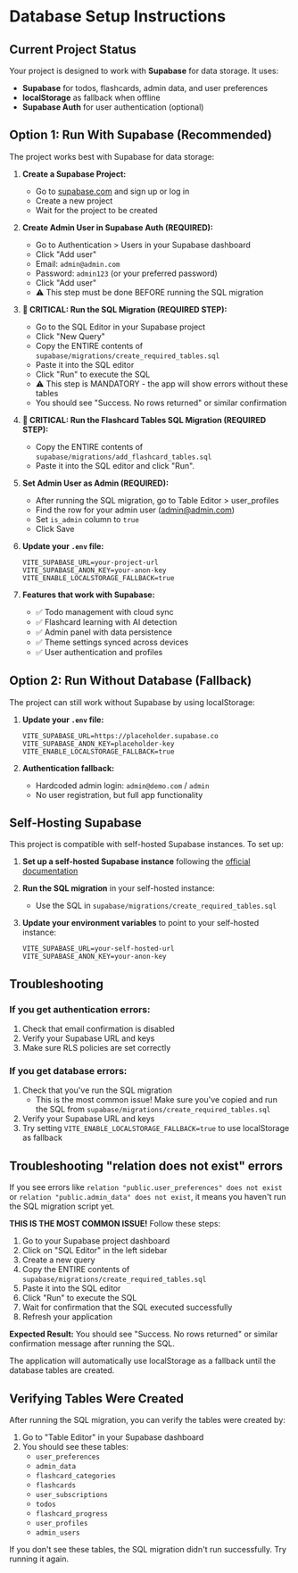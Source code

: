 # Database Setup Instructions

## Current Project Status
Your project is designed to work with **Supabase** for data storage. It uses:
- **Supabase** for todos, flashcards, admin data, and user preferences
- **localStorage** as fallback when offline
- **Supabase Auth** for user authentication (optional)

## Option 1: Run With Supabase (Recommended)
The project works best with Supabase for data storage:

1. **Create a Supabase Project:**
   - Go to [supabase.com](https://supabase.com) and sign up or log in
   - Create a new project
   - Wait for the project to be created

2. **Create Admin User in Supabase Auth (REQUIRED):**
   - Go to Authentication > Users in your Supabase dashboard
   - Click "Add user"
   - Email: `admin@admin.com`
   - Password: `admin123` (or your preferred password)
   - Click "Add user"
   - ⚠️ This step must be done BEFORE running the SQL migration

3. **🚨 CRITICAL: Run the SQL Migration (REQUIRED STEP):**
   - Go to the SQL Editor in your Supabase project
   - Click "New Query"
   - Copy the ENTIRE contents of `supabase/migrations/create_required_tables.sql`
   - Paste it into the SQL editor
   - Click "Run" to execute the SQL
   - ⚠️ This step is MANDATORY - the app will show errors without these tables
   - You should see "Success. No rows returned" or similar confirmation

6. **🚨 CRITICAL: Run the Flashcard Tables SQL Migration (REQUIRED STEP):**
   - Copy the ENTIRE contents of `supabase/migrations/add_flashcard_tables.sql`
   - Paste it into the SQL editor and click "Run".

4. **Set Admin User as Admin (REQUIRED):**
   - After running the SQL migration, go to Table Editor > user_profiles
   - Find the row for your admin user (admin@admin.com)
   - Set `is_admin` column to `true`
   - Click Save

5. **Update your `.env` file:**
   ```env
   VITE_SUPABASE_URL=your-project-url
   VITE_SUPABASE_ANON_KEY=your-anon-key
   VITE_ENABLE_LOCALSTORAGE_FALLBACK=true
   ```

6. **Features that work with Supabase:**
   - ✅ Todo management with cloud sync
   - ✅ Flashcard learning with AI detection
   - ✅ Admin panel with data persistence
   - ✅ Theme settings synced across devices
   - ✅ User authentication and profiles

## Option 2: Run Without Database (Fallback)

The project can still work without Supabase by using localStorage:

1. **Update your `.env` file:**
   ```env
   VITE_SUPABASE_URL=https://placeholder.supabase.co
   VITE_SUPABASE_ANON_KEY=placeholder-key
   VITE_ENABLE_LOCALSTORAGE_FALLBACK=true
   ```

2. **Authentication fallback:**
   - Hardcoded admin login: `admin@demo.com` / `admin`
   - No user registration, but full app functionality

## Self-Hosting Supabase

This project is compatible with self-hosted Supabase instances. To set up:

1. **Set up a self-hosted Supabase instance** following the [official documentation](https://supabase.com/docs/guides/self-hosting)

2. **Run the SQL migration** in your self-hosted instance:
   - Use the SQL in `supabase/migrations/create_required_tables.sql`

3. **Update your environment variables** to point to your self-hosted instance:
   ```env
   VITE_SUPABASE_URL=your-self-hosted-url
   VITE_SUPABASE_ANON_KEY=your-anon-key
   ```

## Troubleshooting

### If you get authentication errors:
1. Check that email confirmation is disabled
2. Verify your Supabase URL and keys
3. Make sure RLS policies are set correctly

### If you get database errors:
1. Check that you've run the SQL migration
   - This is the most common issue! Make sure you've copied and run the SQL from `supabase/migrations/create_required_tables.sql`
2. Verify your Supabase URL and keys
3. Try setting `VITE_ENABLE_LOCALSTORAGE_FALLBACK=true` to use localStorage as fallback

## Troubleshooting "relation does not exist" errors

If you see errors like `relation "public.user_preferences" does not exist` or `relation "public.admin_data" does not exist`, it means you haven't run the SQL migration script yet. 

**THIS IS THE MOST COMMON ISSUE!** Follow these steps:

1. Go to your Supabase project dashboard
2. Click on "SQL Editor" in the left sidebar
3. Create a new query
4. Copy the ENTIRE contents of `supabase/migrations/create_required_tables.sql`
5. Paste it into the SQL editor
6. Click "Run" to execute the SQL
7. Wait for confirmation that the SQL executed successfully
8. Refresh your application

**Expected Result:** You should see "Success. No rows returned" or similar confirmation message after running the SQL.

The application will automatically use localStorage as a fallback until the database tables are created.

## Verifying Tables Were Created

After running the SQL migration, you can verify the tables were created by:

1. Go to "Table Editor" in your Supabase dashboard
2. You should see these tables:
   - `user_preferences`
   - `admin_data` 
   - `flashcard_categories`
   - `flashcards`
   - `user_subscriptions`
   - `todos`
   - `flashcard_progress`
   - `user_profiles`
   - `admin_users`

If you don't see these tables, the SQL migration didn't run successfully. Try running it again.